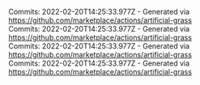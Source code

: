Commits: 2022-02-20T14:25:33.977Z - Generated via https://github.com/marketplace/actions/artificial-grass
<br>
Commits: 2022-02-20T14:25:33.977Z - Generated via https://github.com/marketplace/actions/artificial-grass
<br>
Commits: 2022-02-20T14:25:33.977Z - Generated via https://github.com/marketplace/actions/artificial-grass
<br>
Commits: 2022-02-20T14:25:33.977Z - Generated via https://github.com/marketplace/actions/artificial-grass
<br>
